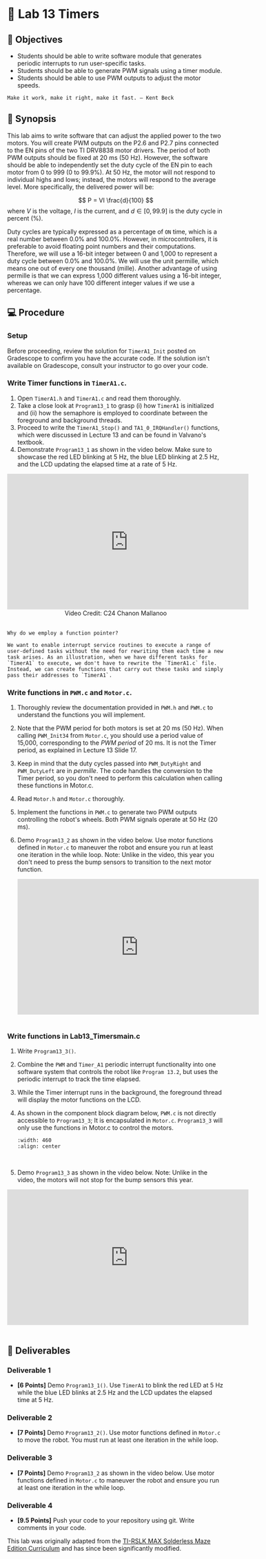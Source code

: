 # 🔬 Lab 13 Timers

## 📌 Objectives

- Students should be able to write software module that generates periodic interrupts to run user-specific tasks.
- Students should be able to generate PWM signals using a timer module.
- Students should be able to use PWM outputs to adjust the motor speeds.


```{note}
Make it work, make it right, make it fast. – Kent Beck
```

## 📜 Synopsis

This lab aims to write software that can adjust the applied power to the two motors. You will create PWM outputs on the P2.6 and P2.7 pins connected to the EN pins of the two TI DRV8838 motor drivers. The period of both PWM outputs should be fixed at 20 ms (50 Hz). However, the software should be able to independently set the duty cycle of the EN pin to each motor from 0 to 999 (0 to 99.9%). At 50 Hz, the motor will not respond to individual highs and lows; instead, the motors will respond to the average level. More specifically, the delivered power will be:

$$
P = VI \frac{d}{100}
$$
where $V$ is the voltage, $I$ is the current, and $d \in [0, 99.9]$ is the duty cycle in percent (%).

Duty cycles are typically expressed as a percentage of `ON` time, which is a real number between 0.0% and 100.0%. However, in microcontrollers, it is preferable to avoid floating point numbers and their computations. Therefore, we will use a 16-bit integer between 0 and 1,000 to represent a duty cycle between 0.0% and 100.0%. We will use the unit permille, which means one out of every one thousand (mille). Another advantage of using permille is that we can express 1,000 different values using a 16-bit integer, whereas we can only have 100 different integer values if we use a percentage. 


## 💻 Procedure

### Setup
Before proceeding, review the solution for `TimerA1_Init` posted on Gradescope to confirm you have the accurate code. If the solution isn't available on Gradescope, consult your instructor to go over your code.

### Write Timer functions in `TimerA1.c`.

1. Open `TimerA1.h` and `TimerA1.c` and read them thoroughly.
1. Take a close look at `Program13_1` to grasp (i) how `TimerA1` is initialized and (ii) how the semaphore is employed to coordinate between the foreground and background threads. 
1. Proceed to write the `TimerA1_Stop()` and `TA1_0_IRQHandler()` functions, which were discussed in Lecture 13 and can be found in Valvano's textbook. 
1. Demonstrate `Program13_1` as shown in the video below.  Make sure to showcase the red LED blinking at 5 Hz, the blue LED blinking at 2.5 Hz, and the LCD updating the elapsed time at a rate of 5 Hz.

<center>
<iframe width="560" height="315" src="https://www.youtube.com/embed/ySVa26xwUzA" title="YouTube video player" frameborder="0" allow="accelerometer; autoplay; clipboard-write; encrypted-media; gyroscope; picture-in-picture" allowfullscreen></iframe>
<br>
Video Credit: C24 Chanon Mallanoo
</center>
<br>


```{important}
Why do we employ a function pointer? 

We want to enable interrupt service routines to execute a range of user-defined tasks without the need for rewriting them each time a new task arises. As an illustration, when we have different tasks for `TimerA1` to execute, we don't have to rewrite the `TimerA1.c` file. Instead, we can create functions that carry out these tasks and simply pass their addresses to `TimerA1`.
```


### Write functions in `PWM.c` and `Motor.c`.

1. Thoroughly review the documentation provided in `PWM.h` and `PWM.c` to understand the functions you will implement.  
1. Note that the PWM period for both motors is set at 20 ms (50 Hz). When calling `PWM_Init34` from `Motor.c`, you should use a period value of 15,000, corresponding to the _PWM period_ of 20 ms. It is not the Timer period, as explained in Lecture 13 Slide 17. 
1. Keep in mind that the duty cycles passed into `PWM_DutyRight` and `PWM_DutyLeft` are in _permille_.  The code handles the conversion to the Timer period, so you don't need to perform this calculation when calling these functions in Motor.c. 
1. Read `Motor.h` and `Motor.c` thoroughly.
1. Implement the functions in `PWM.c` to generate two PWM outputs controlling the robot's wheels. Both PWM signals operate at 50 Hz (20 ms). 
1. Demo `Program13_2` as shown in the video below. Use motor functions defined in `Motor.c` to maneuver the robot and ensure you run at least one iteration in the while loop. Note: Unlike in the video, this year you don't need to press the bump sensors to transition to the next motor function. 

    <center>
    <iframe width="560" height="315" src="https://www.youtube.com/embed/jMpPHZ5NVKg" title="YouTube video player" frameborder="0" allow="accelerometer; autoplay; clipboard-write; encrypted-media; gyroscope; picture-in-picture" allowfullscreen></iframe>
    </center>
    <br>



### Write functions in Lab13_Timersmain.c

1. Write `Program13_3()`.
1. Combine the `PWM` and `Timer_A1` periodic interrupt functionality into one software system that controls the robot like `Program 13.2`, but uses the periodic interrupt to track the time elapsed.
1. While the Timer interrupt runs in the background, the foreground thread will display the motor functions on the LCD.
1. As shown in the component block diagram below, `PWM.c` is not directly accessible to `Program13_3`; It is encapsulated in `Motor.c`.  `Program13_3` will only use the functions in Motor.c to control the motors.

    ```{image} ./figures/Lab13_ComponentBlockDiagram.png
    :width: 460
    :align: center
    ```
    <br>

1. Demo `Program13_3` as shown in the video below. Note: Unlike in the video, the motors will not stop for the bump sensors this year.

<center>
<iframe width="560" height="315" src="https://www.youtube.com/embed/DqtfwLTfbmc" title="YouTube video player" frameborder="0" allow="accelerometer; autoplay; clipboard-write; encrypted-media; gyroscope; picture-in-picture" allowfullscreen></iframe>
</center>
<br>


## 🚚 Deliverables

### Deliverable 1 
- **[6 Points]**  Demo `Program13_1()`. Use `TimerA1` to blink the red LED at 5 Hz while the blue LED blinks at 2.5 Hz and the LCD updates the elapsed time at 5 Hz. 

### Deliverable 2 
- **[7 Points]**  Demo `Program13_2()`. Use motor functions defined in `Motor.c` to move the robot. You must run at least one iteration in the while loop. 

### Deliverable 3 
- **[7 Points]**  Demo `Program13_2` as shown in the video below. Use motor functions defined in `Motor.c` to maneuver the robot and ensure you run at least one iteration in the while loop. 

### Deliverable 4 
- **[9.5 Points]**  Push your code to your repository using git. Write comments in your code.


This lab was originally adapted from the [TI-RSLK MAX Solderless Maze Edition Curriculum](https://university.ti.com/en/faculty/ti-robotics-system-learning-kit/ti-rslk-max-edition-curriculum) and has since been significantly modified.
